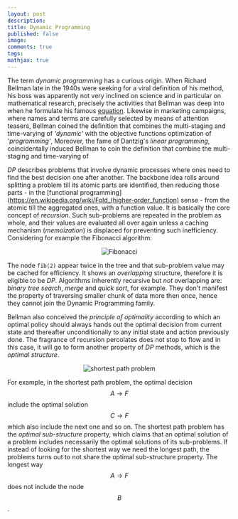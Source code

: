 ```yaml
---
layout: post
description:
title: Dynamic Programming
published: false
image:
comments: true
tags:
mathjax: true
---
```


The term _dynamic programming_ has a curious origin.
When Richard Bellman late in the 1940s were seeking for a viral definition of his method, his boss was apparently not very inclined on science and in particular on mathematical research, precisely the activities that Bellman was deep into when he formulate his famous [equation](https://en.wikipedia.org/wiki/Bellman_equation).
Likewise in marketing campaigns, where names and terms are carefully selected by means of attention teasers, Bellman coined the definition that combines the multi-staging and time-varying of _'dynamic'_ with the objective functions optimization of _'programming'_,
 Moreover, the fame of Dantzig's _linear programming_, coincidentally induced Bellman to coin the definition that combine the multi-staging and time-varying of

_DP_ describes problems that involve dynamic processes where ones need to find the best decision one after another. The backbone idea rolls around splitting a problem till its atomic parts are identified, then reducing those parts - in the [functional programming](https://en.wikipedia.org/wiki/Fold_(higher-order_function) sense - from the atomic till the aggregated ones, with a function value. It is basically the core concept of _recursion_. Such sub-problems are repeated in the problem as whole, and their values are evaluated all over again unless a caching mechanism (_memoization_) is displaced for preventing such inefficiency. Considering for example the Fibonacci algorithm:

<center><img title="Fibonacci" src="{{ site.url }}/assets/fib-tree.png"/></center>

The node `fib(2)` appear twice in the tree and that sub-problem value may be cached for efficiency. It shows an _overlapping_ structure, therefore it is eligible to be _DP_. Algorithms inherently recursive but _not_ overlapping are: _binary tree search_, _merge_ and _quick sort_, for example. They don't manifest the property of traversing smaller chunk of data more then once, hence they cannot join the Dynamic Programming family.

Bellman also conceived the _principle of optimality_ according to which an optimal policy should always hands out the optimal decision from current state and thereafter unconditionally to any initial state and action previously done.
The fragrance of recursion percolates does not stop to flow and in this case, it will go to form another property of _DP_ methods, which is the _optimal structure_.

<center><img title="shortest path problem" src="{{ site.url }}/assets/shortest-path.png"/></center>

For example, in the shortest path problem, the optimal decision $$A \rightarrow F$$ include the optimal solution $$C \rightarrow F$$ which also include the next one and so on. The shortest path problem has the _optimal sub-structure_ property, which claims that an optimal solution of a problem includes necessarily the optimal solutions of its sub-problems. If instead of looking for the shortest way we need the longest path, the problems turns out to not share the optimal sub-structure property. The longest way $$A \rightarrow F$$ does not include the node $$B$$.
